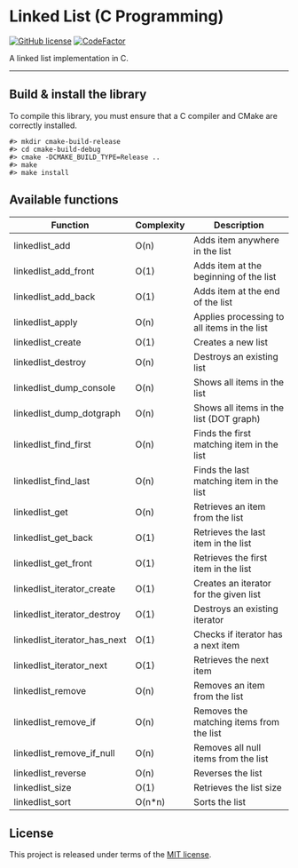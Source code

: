 # Linked List (C Programming)

[![GitHub license](https://img.shields.io/badge/license-MIT-blue.svg)](https://github.com/thibaultmeyer/linked-list-c/blob/master/LICENSE)
[![CodeFactor](https://www.codefactor.io/repository/github/thibaultmeyer/linked-list-c/badge)](https://www.codefactor.io/repository/github/thibaultmeyer/linked-list-c)

A linked list implementation in C.
*****


## Build & install the library
To compile this library, you must ensure that a C compiler and CMake are correctly installed.

    #> mkdir cmake-build-release
    #> cd cmake-build-debug
    #> cmake -DCMAKE_BUILD_TYPE=Release ..
    #> make
    #> make install



## Available functions

| Function                     | Complexity  | Description                                 |
| ---------------------------- | ----------- | ------------------------------------------- |
| linkedlist_add               | O(n)        | Adds item anywhere in the list              |
| linkedlist_add_front         | O(1)        | Adds item at the beginning of the list      |
| linkedlist_add_back          | O(1)        | Adds item at the end of the list            |
| linkedlist_apply             | O(n)        | Applies processing to all items in the list |
| linkedlist_create            | O(1)        | Creates a new list                          |
| linkedlist_destroy           | O(n)        | Destroys an existing list                   |
| linkedlist_dump_console      | O(n)        | Shows all items in the list                 |
| linkedlist_dump_dotgraph     | O(n)        | Shows all items in the list (DOT graph)     |
| linkedlist_find_first        | O(n)        | Finds the first matching item in the list   |
| linkedlist_find_last         | O(n)        | Finds the last matching item in the list    |
| linkedlist_get               | O(n)        | Retrieves an item from the list             |
| linkedlist_get_back          | O(1)        | Retrieves the last item in the list         |
| linkedlist_get_front         | O(1)        | Retrieves the first item in the list        |
| linkedlist_iterator_create   | O(1)        | Creates an iterator for the given list      |
| linkedlist_iterator_destroy  | O(1)        | Destroys an existing iterator               |
| linkedlist_iterator_has_next | O(1)        | Checks if iterator has a next item          |
| linkedlist_iterator_next     | O(1)        | Retrieves the next item                     |
| linkedlist_remove            | O(n)        | Removes an item from the list               |
| linkedlist_remove_if         | O(n)        | Removes the matching items from the list    |
| linkedlist_remove_if_null    | O(n)        | Removes all null items from the list        |
| linkedlist_reverse           | O(n)        | Reverses the list                           |
| linkedlist_size              | O(1)        | Retrieves the list size                     |
| linkedlist_sort              | O(n*n)      | Sorts the list                              |



## License
This project is released under terms of the [MIT license](https://github.com/thibaultmeyer/linked-list-c/blob/master/LICENSE).
